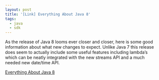 ```yaml
---
layout: post
title: '[Link] Everything About Java 8'
tags:
  - java
  - sdk
---
```

As the release of Java 8 looms ever closer and closer, here is some good information about what new changes to expect. Unlike Java 7 this release does seem to actually include some useful features including lambda&#8217;s which can be neatly integrated with the new streams API and a much needed new date/time API.

[Everything About Java 8][1]

 [1]: http://www.techempower.com/blog/2013/03/26/everything-about-java-8/